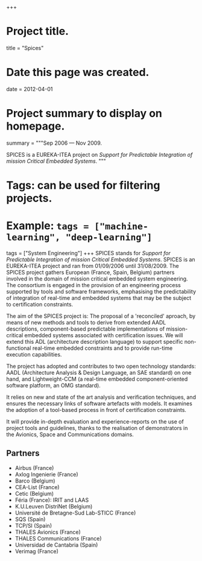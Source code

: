 +++
# Project title.
title = "Spices"

# Date this page was created.
date = 2012-04-01

# Project summary to display on homepage.
summary = """Sep 2006 &mdash; Nov 2009.

SPICES is a EUREKA-ITEA project on _Support for Predictable Integration of
mission Critical Embedded Systems_. 
"""

# Tags: can be used for filtering projects.
# Example: `tags = ["machine-learning", "deep-learning"]`
tags = ["System Engineering"]
+++
SPICES stands for _Support for Predictable Integration of mission Critical
Embedded Systems_. SPICES is an EUREKA-ITEA project and ran from 01/09/2006
until 31/08/2009. The SPICES project gathers European (France, Spain, Belgium)
partners involved in the domain of mission critical embedded system engineering.
The consortium is engaged in the provision of an engineering process supported
by tools and software frameworks, emphasising the predictability of integration
of real-time and embedded systems that may be the subject to certification
constraints.

The aim of the SPICES project is: The proposal of a 'reconciled' aproach, by
means of new methods and tools to derive from extended AADL descriptions,
component-based predictable implementations of mission-critical embedded systems
associated with certification issues. We will extend this ADL (architecture
description language) to support specific non-functional real-time embedded
constraints and to provide run-time execution capabilities.

The project has adopted and contributes to two open technology standards: AADL
(Architecture Analysis & Design Language, an SAE standard) on one hand, and
Lightweight-CCM (a real-time embedded component-oriented software platform, an
OMG standard).

It relies on new and state of the art analysis and verification techniques, and
ensures the necessary links of software artefacts with models. It examines the
adoption of a tool-based process in front of certification constraints.

It will provide in-depth evaluation and experience-reports on the use of project
tools and guidelines, thanks to the realisation of demonstrators in the
Avionics, Space and Communications domains.

## Partners

* Airbus (France)
* Axlog Ingenierie (France)
* Barco (Belgium)
* CEA-List (France)
* Cetic (Belgium)
* Féria (France): IRIT and LAAS
* K.U.Leuven DistriNet (Belgium)
* Université de Bretagne-Sud Lab-STICC (France)
* SQS (Spain)
* TCP/SI (Spain)
* THALES Avionics (France)
* THALES Communications (France)
* Universidad de Cantabria (Spain)
* Verimag (France)
